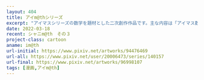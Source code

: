 ```yaml
---
layout: 404
title: アイm@thシリーズ
excerpt: "アイマスシリーズの数学を題材とした二次創作作品です。主な内容は「アイマス数学」略して「アイm@th」、「デレマス数学」略して「デレm@th」、「シャニマス数学」略して「シャニm@th」です。"
date: 2022-03-18
recent: シャニm@th　その３
project-class: cartoon
aname: im@th
url-initial: https://www.pixiv.net/artworks/94476469
url-all: https://www.pixiv.net/user/20006473/series/140157
url-final: https://www.pixiv.net/artworks/96998107
tags: [漫画,アイm@th]
---
```


